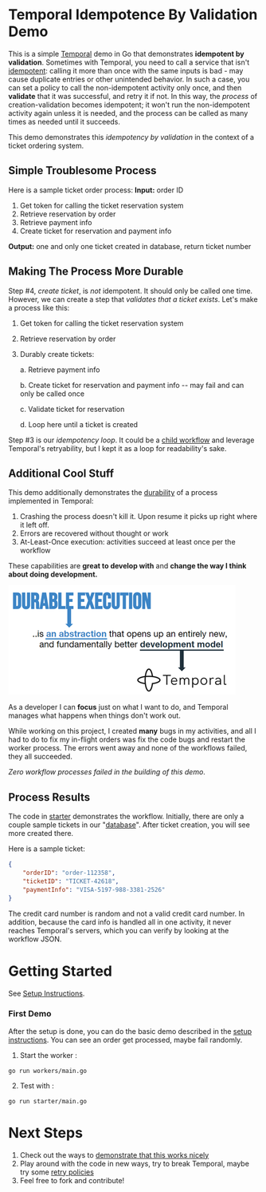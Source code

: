 # Temporal Idempotence By Validation Demo
This is a simple [Temporal](https://temporal.io/) demo in Go that demonstrates **idempotent by validation**. Sometimes with Temporal, you need to call a service that isn't [idempotent](https://en.wikipedia.org/wiki/Idempotence): calling it more than once with the same inputs is bad - may cause duplicate entries or other unintended behavior. 
In such a case, you can set a policy to call the non-idempotent activity only once, and then **validate** that it was successful, and retry it if not. In this way, the *process* of creation-validation becomes idempotent; it won't run the non-idempotent activity again unless it is needed, and the process can be called as many times as needed until it succeeds.

This demo demonstrates this *idempotency by validation* in the context of a ticket ordering system.

## Simple Troublesome Process
Here is a sample ticket order process:
**Input:** order ID
1. Get token for calling the ticket reservation system
2. Retrieve reservation by order
3. Retrieve payment info 
4. Create ticket for reservation and payment info

**Output:** one and only one ticket created in database, return ticket number

## Making The Process More Durable
Step #4, *create ticket*, is *not* idempotent. It should only be called one time. However, we can create a step that *validates that a ticket exists*. Let's make a process like this: 

1. Get token for calling the ticket reservation system
2. Retrieve reservation by order
3. Durably create tickets:
    
    a. Retrieve payment info 

    b. Create ticket for reservation and payment info -- may fail and can only be called once

    c. Validate ticket for reservation

    d. Loop here until a ticket is created


Step #3 is our *idempotency loop*. It could be a [child workflow](https://docs.temporal.io/workflows#child-workflow) and leverage Temporal's retryability, but I kept it as a loop for readability's sake.

## Additional Cool Stuff

This demo additionally demonstrates the [durability](https://temporal.io/how-it-works) of a process implemented in Temporal:
1. Crashing the process doesn't kill it. Upon resume it picks up right where it left off.
2. Errors are recovered without thought or work
3. At-Least-Once execution: activities succeed at least once per the workflow

These capabilities are **great to develop with** and **change the way I think about doing development.** 

![durable_execution](./resources/durable_execution_abstraction_small.png)

As a developer I can **focus** just on what I want to do, and Temporal manages what happens when things don't work out. 

While working on this project, I created **many** bugs in my activities, and all I had to do to fix my in-flight orders was fix the code bugs and restart the worker process. The  errors went away and none of the workflows failed, they all succeeded.

*Zero workflow processes failed in the building of this demo*.


## Process Results
The code in [starter](./starter/main.go) demonstrates the workflow. Initially, there are only a couple sample tickets in our "[database](./database/)". After ticket creation, you will see more created there.

Here is a sample ticket:

```json
{
    "orderID": "order-112358",
    "ticketID": "TICKET-42618",
    "paymentInfo": "VISA-5197-988-3381-2526"
}
```

The credit card number is random and not a valid credit card number. In addition, because the card info is handled all in one activity, it never reaches Temporal's servers, which you can verify by looking at the workflow JSON.


# Getting Started
See [Setup Instructions](./setup.md).

### First Demo
After the setup is done, you can do the  basic demo described in the [setup instructions](./setup.md). 
You can see an order get processed, maybe fail randomly.
1. Start the worker :
```shell
go run workers/main.go
```

2. Test with :
```shell 
go run starter/main.go
```

# Next Steps
1. Check out the ways to [demonstrate that this works nicely](./demos.md)
2. Play around with the code in new ways, try to break Temporal, maybe try some [retry policies](https://docs.temporal.io/retry-policies#:~:text=A%20Retry%20Policy%20works%20in,or%20an%20Activity%20Task%20Execution.) 
3. Feel free to fork and contribute!
